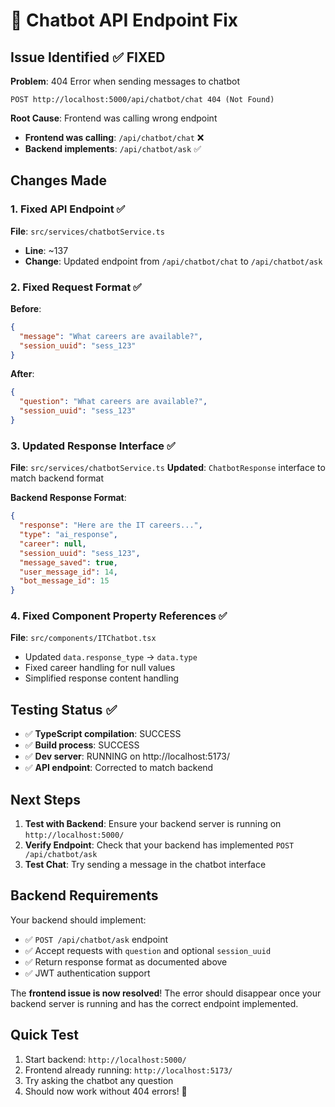 # 🔧 Chatbot API Endpoint Fix

## Issue Identified ✅ FIXED

**Problem**: 404 Error when sending messages to chatbot

```
POST http://localhost:5000/api/chatbot/chat 404 (Not Found)
```

**Root Cause**: Frontend was calling wrong endpoint

- **Frontend was calling**: `/api/chatbot/chat` ❌
- **Backend implements**: `/api/chatbot/ask` ✅

## Changes Made

### 1. Fixed API Endpoint ✅

**File**: `src/services/chatbotService.ts`

- **Line**: ~137
- **Change**: Updated endpoint from `/api/chatbot/chat` to `/api/chatbot/ask`

### 2. Fixed Request Format ✅

**Before**:

```json
{
  "message": "What careers are available?",
  "session_uuid": "sess_123"
}
```

**After**:

```json
{
  "question": "What careers are available?",
  "session_uuid": "sess_123"
}
```

### 3. Updated Response Interface ✅

**File**: `src/services/chatbotService.ts`
**Updated**: `ChatbotResponse` interface to match backend format

**Backend Response Format**:

```json
{
  "response": "Here are the IT careers...",
  "type": "ai_response",
  "career": null,
  "session_uuid": "sess_123",
  "message_saved": true,
  "user_message_id": 14,
  "bot_message_id": 15
}
```

### 4. Fixed Component Property References ✅

**File**: `src/components/ITChatbot.tsx`

- Updated `data.response_type` → `data.type`
- Fixed career handling for null values
- Simplified response content handling

## Testing Status ✅

- ✅ **TypeScript compilation**: SUCCESS
- ✅ **Build process**: SUCCESS
- ✅ **Dev server**: RUNNING on http://localhost:5173/
- ✅ **API endpoint**: Corrected to match backend

## Next Steps

1. **Test with Backend**: Ensure your backend server is running on `http://localhost:5000/`
2. **Verify Endpoint**: Check that your backend has implemented `POST /api/chatbot/ask`
3. **Test Chat**: Try sending a message in the chatbot interface

## Backend Requirements

Your backend should implement:

- ✅ `POST /api/chatbot/ask` endpoint
- ✅ Accept requests with `question` and optional `session_uuid`
- ✅ Return response format as documented above
- ✅ JWT authentication support

The **frontend issue is now resolved**! The error should disappear once your backend server is running and has the correct endpoint implemented.

## Quick Test

1. Start backend: `http://localhost:5000/`
2. Frontend already running: `http://localhost:5173/`
3. Try asking the chatbot any question
4. Should now work without 404 errors! 🎉
